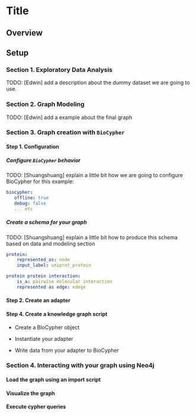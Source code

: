 # Title

## Overview

## Setup

### Section 1. Exploratory Data Analysis
TODO: [Edwin] add a description about the dummy dataset we are going to use.

### Section 2. Graph Modeling
TODO: [Edwin] add a example about the final graph

### Section 3. Graph creation with `BioCypher`

#### Step 1. Configuration

##### Configure `BioCypher` behavior
TODO: [Shuangshuang] explain a little bit how we are going to configure BioCypher for this example:
```yaml
biocypher:
   offline: true
   debug: false
   ... etc
```

##### Create a schema for your graph
TODO: [Shuangshuang] explain a little bit how to produce this schema based on data and modeling section
```yaml
protein:
    represented_as: node
    input_label: uniprot_protein

protein protein interaction:
    is_a: pairwise molecular interaction
    represented as edge: edege
```

#### Step 2. Create an adapter

#### Step 4. Create a knowledge graph script

- Create a BioCypher object


- Instantiate your adapter


- Write data from your adapter to BioCypher
  
### Section 4. Interacting with your graph using Neo4j
#### Load the graph using an import script
#### Visualize the graph
#### Execute cypher queries

